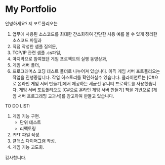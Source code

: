 # My Portfolio

안녕하세요? 
제 포트폴리오는 
1. 업무에 사용된 소스코드를 최대한 간소화하여 간단한 사용 예를 볼 수 있게 정리한 소스코드 파일과
2. 직접 작성한 샘플 질의문,
3. TCP/IP 관련 샘플 .cs파일,
4. 마지막으로 참여했던 게임 프로젝트의 실행 동영상과,
5. 게임 서버 폴더,
6. 프로그래머스 코딩 테스트 폴더로 나누어져 있습니다.
아직 게임 서버 포트폴리오는 작업을 진행중입니다. 작업 히스토리를 확인하실수 있습니다.
클라이언트는 [C#으로 온라인 게임 서버 만들기]에서 제공하는 세균전 유니티 프로젝트를 사용했습니다.
게임 서버 포트폴리오도 [C#으로 온라인 게임 서버 만들기] 책을 기반으로 
[게임 서버 프로그래밍 교과서]를 참고하여 만들고 있습니다. 

TO DO LIST:
1. 게임 기능 구현. 
	- 단위 테스트
	- 리팩토링
2. PPT 파일 작성.
3. 클래스 다이어그램 작성.
4. 게임 기능 고도화.

감사합니다.
